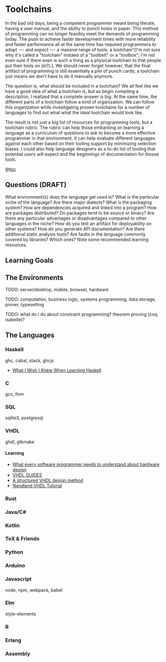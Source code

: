 # Toolchains

In the bad old days, being a competent programmer meant being literate, having a user manual, and the ability to punch holes in paper.
This method of programming can no longer feasibly meet the demands of programming today.
The push to achieve faster development times with more reliability and faster performance all at the same time has required programmers to adopt --- and expect --- a massive range of tools: a toolchain^[I'm not sure why it's called a "toolchain" instaed of a "toolbelt" or a "toolbox"; I'm not even sure if there even is such a thing as a physical toolchain to that people put their tools on (in?).].
We should never forget however, that the final artifact of programming is still essentially a pile of punch cards; a toolchain just means we don't have to do it manually anymore.

The question is, what should be included in a toolchain?
We all feel like we have a good idea of what a toolchain is, but as begin compiling a description, I realized that a complete answer is big.
At the same time, the different parts of a toolchain follow a kind of organization.
We can follow this organization while investigating proven toolchains for a number of languages to find out what what the ideal toolchain would look like.

The result is not just a big list of resources for programming tools, but a toolchain rubric.
The rubric can help those embarking on learning a language as a curriculum of questions to ask to become a more effective programmer in that environment.
It can help evaluate different languages against each other based on their tooling support by minimizing selection biases.
I could also help language designers as a to-do list of tooling that potential users will expect and the beginnings of documentation for thosse tools.



@[toc](Contents)


## Questions (DRAFT)

What environment(s) does the language get used in?
What is the particular niche of the language?
Are there major dialects?
What is the packaging system?
How are dependencies acquired and linked into a program?
How are packages distributed? Do packages tend to be source or binary?
Are there any particular advantages or disadvantages compared to other languages in the niche?
How do you test an artifact for deployability on other systems?
How do you generate API documentation?
Are there additional static analysis tools?
Are faults in the language commonly covered by libraries? Which ones?
Note some recommended learning resources.

## Learning Goals

## The Environments

TODO: server/desktop, mobile, browser, hardware

TODO: computation, business logic, systems programming, data storage, prover, typesetting

TODO: what do I do about constraint programming? theorem proving (coq, isabelle)?

## The Languages

### Haskell

ghc, cabal, stack, ghcjs

* [What I Wish I Knew When Learning Haskell](http://dev.stephendiehl.com/hask/)

### C

gcc, llvm

### SQL

sqlite3, postgresql

### VHDL

ghdl, gtkmake

#### Learning

* [What every software programmer needs to understand about hardware design](https://www.nandland.com/articles/what-software-programmers-need-to-understand.html)
* [VHDL GUIDES](http://www.ics.uci.edu/~jmoorkan/vhdlref/)
* [A structured VHDL design method](http://www.gaisler.com/doc/vhdl2proc.pdf)
* [Nandland VHDL Tutorial](https://www.nandland.com/vhdl/tutorials/index.html)


### Rust
### Java/C#
### Kotlin
### TeX & Friends
### Python
### Arduino
### Javascript

node, npm, webpack, babel

### Elm

style-elements

### R
### Erlang
### Assembly